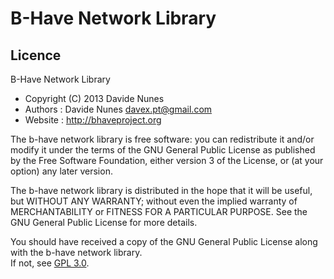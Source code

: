 # B-Have Network Library






## Licence
 B-Have Network Library
 
 * Copyright (C) 2013 Davide Nunes 
 * Authors : Davide Nunes <davex.pt@gmail.com>
 * Website : http://bhaveproject.org
 
 The b-have network library is free software: you can redistribute it and/or modify
 it under the terms of the GNU General Public License as published by
 the Free Software Foundation, either version 3 of the License, or
 (at your option) any later version.
 
 The b-have network library is distributed in the hope that it will be useful,
 but WITHOUT ANY WARRANTY; without even the implied warranty of
 MERCHANTABILITY or FITNESS FOR A PARTICULAR PURPOSE.  See the
 GNU General Public License for more details.
 
 You should have received a copy of the GNU General Public License
 along with the b-have network library.  
 If not, see [GPL 3.0](http://www.gnu.org/licenses/gpl.html).
 
